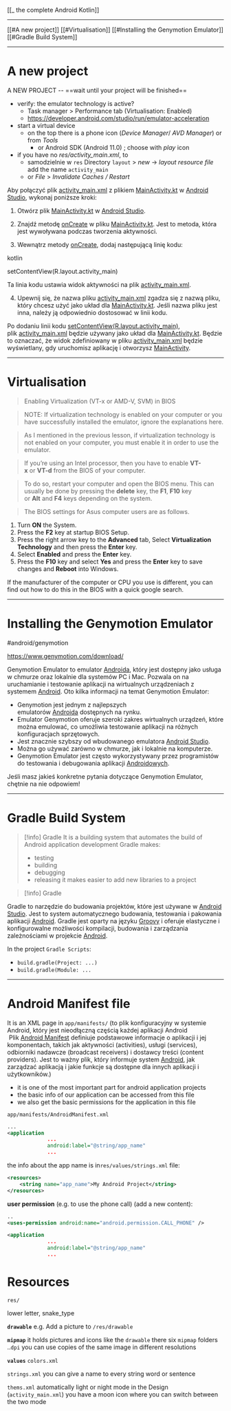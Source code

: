 [[_ the complete Android Kotlin]]

----
[[#A new project]]
[[#Virtualisation]]
[[#Installing the Genymotion Emulator]]
[[#Gradle Build System]]



----

# A new project


A NEW PROJECT -- ==wait until your project will be finished==
- verify: the emulator technology is active?
	- Task manager > Performance tab (Virtualisation: Enabled)
	- https://developer.android.com/studio/run/emulator-acceleration
- start a virtual device
	- on the top there is a phone icon (*Device Manager*/ *AVD Manager*) or from *Tools*
		- or Android SDK (Android 11.0) ; choose with *play* icon
- if you have no *res/activity_main.xml*, to 
	- samodzielnie w `res` Directory `layout` > *new* -> *layout resource file* add the name `activity_main`
	- or *File* > *Invalidate Caches / Restart*


Aby połączyć plik [activity_main.xml](https://www.google.com/search?q=activity_main.xml) z plikiem [MainActivity.kt](https://www.google.com/search?q=MainActivity.kt) w [Android Studio](https://www.google.com/search?q=Android%20Studio), wykonaj poniższe kroki:

1. Otwórz plik [MainActivity.kt](https://www.google.com/search?q=MainActivity.kt) w [Android Studio](https://www.google.com/search?q=Android%20Studio).
    
2. Znajdź metodę [onCreate](https://www.google.com/search?q=onCreate) w pliku [MainActivity.kt](https://www.google.com/search?q=MainActivity.kt). Jest to metoda, która jest wywoływana podczas tworzenia aktywności.
    
3. Wewnątrz metody [onCreate](https://www.google.com/search?q=onCreate), dodaj następującą linię kodu:
    

kotlin

setContentView(R.layout.activity_main)

Ta linia kodu ustawia widok aktywności na plik [activity_main.xml](https://www.google.com/search?q=activity_main.xml).

4. Upewnij się, że nazwa pliku [activity_main.xml](https://www.google.com/search?q=activity_main.xml) zgadza się z nazwą pliku, który chcesz użyć jako układ dla [MainActivity.kt](https://www.google.com/search?q=MainActivity.kt). Jeśli nazwa pliku jest inna, należy ją odpowiednio dostosować w linii kodu.

Po dodaniu linii kodu [setContentView(R.layout.activity_main)](https://www.google.com/search?q=setContentView(R.layout.activity_main)), plik [activity_main.xml](https://www.google.com/search?q=activity_main.xml) będzie używany jako układ dla [MainActivity.kt](https://www.google.com/search?q=MainActivity.kt). Będzie to oznaczać, że widok zdefiniowany w pliku [activity_main.xml](https://www.google.com/search?q=activity_main.xml) będzie wyświetlany, gdy uruchomisz aplikację i otworzysz [MainActivity](https://www.google.com/search?q=MainActivity).


----
# Virtualisation

>Enabling Virtualization (VT-x or AMD-V, SVM) in BIOS

> NOTE: If virtualization technology is enabled on your computer or you have successfully installed the emulator, ignore the explanations here.

> As I mentioned in the previous lesson, if virtualization technology is not enabled on your computer, you must enable it in order to use the emulator.

> If you’re using an Intel processor, then you have to enable **VT-x** or **VT-d** from the BIOS of your computer.

> To do so, restart your computer and open the BIOS menu. This can usually be done by pressing the **delete** key, the **F1**, **F10** key or **Alt** and **F4** keys depending on the system.

>The BIOS settings for Asus computer users are as follows.
1. Turn **ON** the System.
2. Press the **F2** key at startup BIOS Setup.
3. Press the right arrow key to the **Advanced** tab, Select **Virtualization Technology** and then press the **Enter** key.
4. Select **Enabled** and press the **Enter** key.
5. Press the **F10** key and select **Yes** and press the **Enter** key to save changes and **Reboot** into Windows.

If the manufacturer of the computer or CPU you use is different, you can find out how to do this in the BIOS with a quick google search.




-----------
# Installing the Genymotion Emulator
#android/genymotion

https://www.genymotion.com/download/

Genymotion Emulator to emulator [Androida](https://www.google.com/search?q=Androida), który jest dostępny jako usługa w chmurze oraz lokalnie dla systemów PC i Mac. Pozwala on na uruchamianie i testowanie aplikacji na wirtualnych urządzeniach z systemem [Android](https://www.google.com/search?q=Android). Oto kilka informacji na temat Genymotion Emulator:

- Genymotion jest jednym z najlepszych emulatorów [Androida](https://www.google.com/search?q=Androida) dostępnych na rynku.
- Emulator Genymotion oferuje szeroki zakres wirtualnych urządzeń, które można emulować, co umożliwia testowanie aplikacji na różnych konfiguracjach sprzętowych.
- Jest znacznie szybszy od wbudowanego emulatora [Android Studio](https://www.google.com/search?q=Android%20Studio).
- Można go używać zarówno w chmurze, jak i lokalnie na komputerze.
- Genymotion Emulator jest często wykorzystywany przez programistów do testowania i debugowania aplikacji [Androidowych](https://www.google.com/search?q=Androidowych).

Jeśli masz jakieś konkretne pytania dotyczące Genymotion Emulator, chętnie na nie odpowiem!



----------

# Gradle Build System

>[!info] Gradle
>It is a building system that automates the build of Android application development
>Gradle makes:
>	- testing
>	- building
>	- debugging
>	- releasing
>it makes easier to add new libraries to a project 

>[!info] Gradle
>  
Gradle to narzędzie do budowania projektów, które jest używane w [Android Studio](https://www.google.com/search?q=Android%20Studio). Jest to system automatycznego budowania, testowania i pakowania aplikacji [Android](https://www.google.com/search?q=Android). Gradle jest oparty na języku [Groovy](https://www.google.com/search?q=Groovy) i oferuje elastyczne i konfigurowalne możliwości kompilacji, budowania i zarządzania zależnościami w projekcie [Android](https://www.google.com/search?q=Android).


In the project `Gradle Scripts`:
- `build.gradle(Project: ...)`
- `build.gradle(Module: ...`

----
# Android Manifest file 
It is an XML page in `app/manifests/`
(to plik konfiguracyjny w systemie Android, który jest nieodłączną częścią każdej aplikacji Android   Plik [Android Manifest](https://www.google.com/search?q=Android%20Manifest) definiuje podstawowe informacje o aplikacji i jej komponentach, takich jak aktywności (activities), usługi (services), odbiorniki nadawcze (broadcast receivers) i dostawcy treści (content providers). Jest to ważny plik, który informuje system [Android](https://www.google.com/search?q=Android), jak zarządzać aplikacją i jakie funkcje są dostępne dla innych aplikacji i użytkowników.)

- it is one of the most important part for android application projects
- the basic info of our application can be accessed from this file
- we also get the basic permissions for the application in this file

`app/manifests/AndroidManifest.xml`
```xml
...
<application
			 ...
			 android:label="@string/app_name"
			 ...
```
the info about the app name is in`res/values/strings.xml` file:
```xml
<resources>
	<string name="app_name">My Android Project</string>
</resources>
```

**user permission** (e.g. to use the phone call) (add a new content):
```xml
..
<uses-permission android:name="android.permission.CALL_PHONE" />

<application
			 ...
			 android:label="@string/app_name"
			 ...
```


# Resources
`res/`

lower letter, snake_type

**`drawable`**
e.g. Add a picture to `/res/drawable`

**`mipmap`**
it holds pictures and icons like the `drawable`
there six `mipmap` folders  ..`dpi`
you can use copies of the same image in different resolutions

**`values`**
`colors.xml`

`strings.xml`
you can give a name to every string word or sentence 

`thems.xml`
automatically light or night mode
in the Design (`activity_main.xml`) you have a moon icon where you can switch between the two mode


